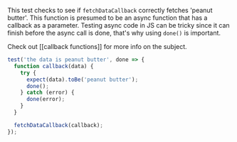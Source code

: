 This test checks to see if `fetchDataCallback` correctly fetches 'peanut butter'. This function is presumed to be an async function that has a callback as a parameter. Testing async code in JS can be tricky since it can finish before the async call is done, that's why using `done()` is important. 

Check out [[callback functions]] for more info on the subject.

```javascript
test('the data is peanut butter', done => {
  function callback(data) {
    try {
      expect(data).toBe('peanut butter');
      done();
    } catch (error) {
      done(error);
    }
  }

  fetchDataCallback(callback);
});
```